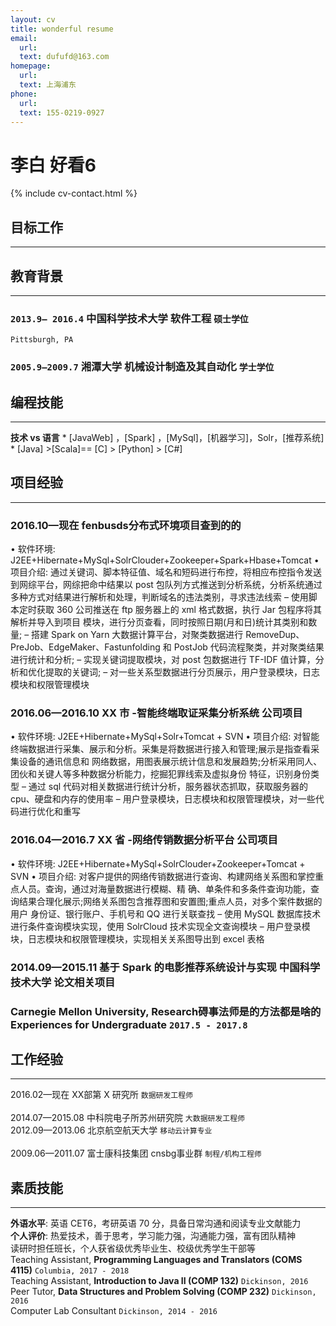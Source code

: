 ```yaml
---
layout: cv
title: wonderful resume
email:
  url:
  text: dufufd@163.com
homepage:
  url:
  text: 上海浦东
phone:
  url:
  text: 155-0219-0927
---
```


# 李白 **好看6**

<!--
include contact information from the front matter
Supported arguments:
    - homepage: url, text
    - phone
    - email
-->

{% include cv-contact.html %}
## 目标工作
-----
## 教育背景
-------
### `2013.9— 2016.4`   **中国科学技术大学**      软件工程                   `硕士学位` <br>
```
Pittsburgh, PA
```

### `2005.9—2009.7`     **湘潭大学**             机械设计制造及其自动化     `学士学位` <br>



## 编程技能
-------
 **技术 vs 语言**    * [JavaWeb] ，[Spark] ，[MySql]，[机器学习]，Solr，[推荐系统]
                       * [Java] >[Scala]== [C] > [Python] > [C#]





## 项目经验
-------
### 2016.10—现在  fenbusds分布式环境项目查到的的
• 软件环境: J2EE+Hibernate+MySql+SolrClouder+Zookeeper+Spark+Hbase+Tomcat
• 项目介绍: 通过关键词、脚本特征值、域名和短码进行布控，将相应布控指令发送到网综平台，网综把命中结果以 post
      包队列方式推送到分析系统，分析系统通过多种方式对结果进行解析和处理，判断域名的违法类别，寻求违法线索
– 使用脚本定时获取 360 公司推送在 ftp 服务器上的 xml 格式数据，执行 Jar 包程序将其解析并导入到项目
       模块，进行分页查看，同时按照日期(月和日)统计其类别和数量;
– 搭建 Spark on Yarn 大数据计算平台，对聚类数据进行 RemoveDup、PreJob、EdgeMaker、Fastunfolding
和 PostJob 代码流程聚类，并对聚类结果进行统计和分析;
– 实现关键词提取模块，对 post 包数据进行 TF-IDF 值计算，分析和优化提取的关键词;
– 对一些关系型数据进行分页展示，用户登录模块，日志模块和权限管理模块

### 2016.06—2016.10 XX 市 -智能终端取证采集分析系统 公司项目
• 软件环境: J2EE+Hibernate+MySql+Solr+Tomcat + SVN
• 项目介绍: 对智能终端数据进行采集、展示和分析。采集是将数据进行接入和管理;展示是指查看采集设备的通讯信息和
网络数据，用图表展示统计信息和发展趋势;分析采用同人、团伙和关键人等多种数据分析能力，挖掘犯罪线索及虚拟身份 特征，识别身份类型
– 通过 sql 代码对相关数据进行统计分析，服务器状态抓取，获取服务器的 cpu、硬盘和内存的使用率
– 用户登录模块，日志模块和权限管理模块，对一些代码进行优化和重写

### 2016.04—2016.7 XX 省 -网络传销数据分析平台 公司项目
• 软件环境: J2EE+Hibernate+MySql+SolrClouder+Zookeeper+Tomcat + SVN
• 项目介绍: 对客户提供的网络传销数据进行查询、构建网络关系图和掌控重点人员。查询，通过对海量数据进行模糊、精
确、单条件和多条件查询功能，查询结果合理化展示;网络关系图包含推荐图和安置图;重点人员，对多个案件数据的用户 身份证、银行账户、手机号和 QQ 进行关联查找
– 使用 MySQL 数据库技术进行条件查询模块实现，使用 SolrCloud 技术实现全文查询模块 – 用户登录模块，日志模块和权限管理模块，实现相关关系图导出到 excel 表格

### 2014.09—2015.11  基于 Spark 的电影推荐系统设计与实现 中国科学技术大学 论文相关项目

### **Carnegie Mellon University, Research碍事法师是的方法都是啥的 Experiences for Undergraduate** `2017.5 - 2017.8`



## 工作经验
-------

2016.02—现在                         XX部第 X 研究所 `数据研发工程师` <br>  
2014.07—2015.08                 中科院电子所苏州研究院 `大数据研发工程师` <br>
2012.09—2013.06                  北京航空航天大学 `移动云计算专业` <br>  
2009.06—2011.07        富士康科技集团 cnsbg事业群 `制程/机构工程师` <br>



## 素质技能
-------
**外语水平**: 英语 CET6，考研英语 70 分，具备日常沟通和阅读专业文献能力 <br>
**个人评价**: 热爱技术，善于思考，学习能力强，沟通能力强，富有团队精神 <br>
        读研时担任班长，个人获省级优秀毕业生、校级优秀学生干部等 <br>
Teaching Assistant, **Programming Languages and Translators (COMS 4115)** `Columbia, 2017 - 2018` <br>
Teaching Assistant, **Introduction to Java II (COMP 132)** `Dickinson, 2016` <br>
Peer Tutor, **Data Structures and Problem Solving (COMP 232)** `Dickinson, 2016` <br>
Computer Lab Consultant `Dickinson, 2014 - 2016` <br>

<!-- ### Footer

Last updated: May 2013 -->
